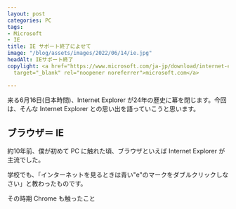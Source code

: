 ```yaml
---
layout: post
categories: PC
tags:
- Microsoft
- IE
title: IE サポート終了によせて
image: "/blog/assets/images/2022/06/14/ie.jpg"
headAlt: IEサポート終了
copylight: <a href="https://www.microsoft.com/ja-jp/download/internet-explorer.aspx"
  target="_blank" rel="noopener noreferrer">microsoft.com</a>

---
```

来る6月16日(日本時間)、Internet Explorer が24年の歴史に幕を閉じます。今回は、そんな Internet Explorer との思い出を語っていこうと思います。

## ブラウザ＝ IE

約10年前、僕が初めて PC に触れた頃、ブラウザといえば Internet Explorer が主流でした。

学校でも、「インターネットを見るときは青い"e"のマークをダブルクリックしなさい」と教わったものです。

その時期 Chrome も触ったこと